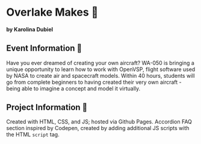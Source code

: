 # Overlake Makes 📣   

#### by Karolina Dubiel  
  
## Event Information 📝     
Have you ever dreamed of creating your own aircraft? WA-050 is bringing a unique opportunity to learn how to work with OpenVSP, flight software used by NASA to create air and spacecraft models. Within 40 hours, students will go from complete beginners to having created their very own aircraft - being able to imagine a concept and model it virtually.

## Project Information 🔗
Created with HTML, CSS, and JS; hosted via Github Pages. Accordion FAQ section inspired by Codepen, created by adding additional JS scripts with the HTML `script` tag. 

